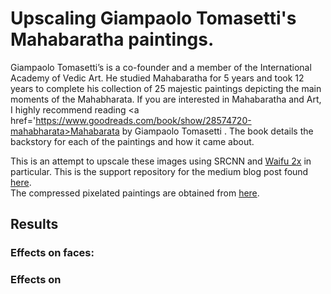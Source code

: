 # Upscaling Giampaolo Tomasetti's Mahabaratha paintings.
Giampaolo Tomasetti’s is a co-founder and a member of the International Academy of Vedic Art. He studied Mahabaratha for 5 years and took 12 years to complete his collection of 25 majestic paintings depicting the main moments of the Mahabharata.
If you are interested in Mahabaratha and Art, I highly recommend reading <a href='https://www.goodreads.com/book/show/28574720-mahabharata>Mahabarata by Giampaolo Tomasetti </a>. The book details the backstory for each of the paintings and how it came about.

This is an attempt to upscale these images using SRCNN and <a href='https://github.com/nagadomi/waifu2x'>Waifu 2x</a> in particular.
This is the support repository for the medium blog post found <a href='https://medium.com/@adiamaankeerthi/unleashing-a-neural-network-trained-in-anime-art-onto-mahabaratha-paintings-3236f56beed4'>here</a>.<br>
The compressed pixelated paintings are obtained from <a href='https://atmanirvana.com/mahabharata-in-painting/'>here</a>.<br>

## Results
### Effects on faces:


### Effects on 

